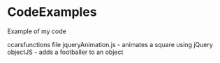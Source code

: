 # CodeExamples
Example of my code

ccarsfunctions file
jqueryAnimation.js - animates a square using jQuery
objectJS - adds a footballer to an object


